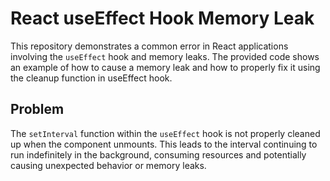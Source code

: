 # React useEffect Hook Memory Leak
This repository demonstrates a common error in React applications involving the `useEffect` hook and memory leaks.  The provided code shows an example of how to cause a memory leak and how to properly fix it using the cleanup function in useEffect hook.

## Problem
The `setInterval` function within the `useEffect` hook is not properly cleaned up when the component unmounts. This leads to the interval continuing to run indefinitely in the background, consuming resources and potentially causing unexpected behavior or memory leaks.